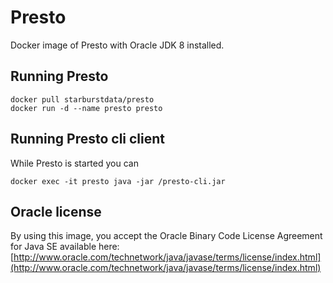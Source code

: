 # Presto
           
Docker image of Presto with Oracle JDK 8 installed.

## Running Presto

    docker pull starburstdata/presto
    docker run -d --name presto presto 

## Running Presto cli client

While Presto is started you can

    docker exec -it presto java -jar /presto-cli.jar

## Oracle license

By using this image, you accept the Oracle Binary Code License Agreement for Java SE available here:
[http://www.oracle.com/technetwork/java/javase/terms/license/index.html](http://www.oracle.com/technetwork/java/javase/terms/license/index.html)
